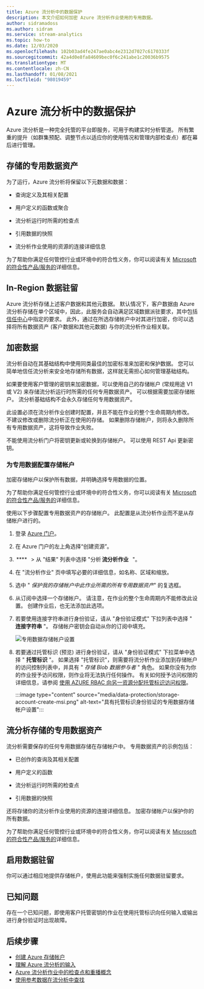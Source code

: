 ```yaml
---
title: Azure 流分析中的数据保护
description: 本文介绍如何加密 Azure 流分析作业使用的专用数据。
author: sidramadoss
ms.author: sidram
ms.service: stream-analytics
ms.topic: how-to
ms.date: 12/03/2020
ms.openlocfilehash: 102b03ad4fe247ae0abc4e2312d7027c6170333f
ms.sourcegitcommit: 42a4d0e8fa84609bec0f6c241abe1c20036b9575
ms.translationtype: MT
ms.contentlocale: zh-CN
ms.lasthandoff: 01/08/2021
ms.locfileid: "98019459"
---
```

# <a name="data-protection-in-azure-stream-analytics"></a>Azure 流分析中的数据保护 

Azure 流分析是一种完全托管的平台即服务，可用于构建实时分析管道。 所有繁重的提升（如群集预配、调整节点以适应你的使用情况和管理内部检查点）都在幕后进行管理。

## <a name="private-data-assets-that-are-stored"></a>存储的专用数据资产

为了运行，Azure 流分析将保留以下元数据和数据： 

* 查询定义及其相关配置  

* 用户定义的函数或聚合  

* 流分析运行时所需的检查点

* 引用数据的快照 

* 流分析作业使用的资源的连接详细信息

为了帮助你满足任何管控行业或环境中的符合性义务，你可以阅读有关 [Microsoft 的符合性产品/服务的](https://gallery.technet.microsoft.com/Overview-of-Azure-c1be3942)详细信息。 

## <a name="in-region-data-residency"></a>In-Region 数据驻留
Azure 流分析存储上述客户数据和其他元数据。 默认情况下，客户数据由 Azure 流分析存储在单个区域中，因此，此服务会自动满足区域数据派驻要求，其中包括 [信任中心](https://azuredatacentermap.azurewebsites.net/)中指定的要求。
此外，通过在所选存储帐户中对其进行加密，你可以选择将所有数据资产 (客户数据和其他元数据) 与你的流分析作业相关联。

## <a name="encrypt-your-data"></a>加密数据

流分析自动在其基础结构中使用同类最佳的加密标准来加密和保护数据。 您可以简单地信任流分析来安全地存储所有数据，这样就无需担心如何管理基础结构。

如果要使用客户管理的密钥来加密数据，可以使用自己的存储帐户 (常规用途 V1 或 V2) 来存储流分析运行时所需的任何专用数据资产。 可以根据需要加密存储帐户。 流分析基础结构不会永久存储任何专用数据资产。 

此设置必须在流分析作业创建时配置，并且不能在作业的整个生命周期内修改。 不建议修改或删除流分析正在使用的存储。 如果删除存储帐户，则将永久删除所有专用数据资产，这将导致作业失败。 

不能使用流分析门户将密钥更新或轮换到存储帐户。 可以使用 REST Api 更新密钥。


### <a name="configure-storage-account-for-private-data"></a>为专用数据配置存储帐户 

加密存储帐户以保护所有数据，并明确选择专用数据的位置。 

为了帮助你满足任何管控行业或环境中的符合性义务，你可以阅读有关 [Microsoft 的符合性产品/服务的](https://gallery.technet.microsoft.com/Overview-of-Azure-c1be3942)详细信息。 

使用以下步骤配置专用数据资产的存储帐户。 此配置是从流分析作业而不是从存储帐户进行的。

1. 登录 [Azure 门户](https://portal.azure.com/)。

1. 在 Azure 门户的左上角选择“创建资源”。 

1.  ****   > 从 "结果" 列表中选择 "分析 **流分析作业**   "。 

1. 在 "流分析作业" 页中填写必要的详细信息，如名称、区域和缩放。 

1. 选中 " *保护我的存储帐户中此作业所需的所有专用数据资产*" 的复选框。

1. 从订阅中选择一个存储帐户。 请注意，在作业的整个生命周期内不能修改此设置。 创建作业后，也无法添加此选项。

1. 若要使用连接字符串进行身份验证，请从 "身份验证模式" 下拉列表中选择 " **连接字符串** "。 存储帐户密钥会自动从你的订阅中填充。

   ![专用数据存储帐户设置](./media/data-protection/storage-account-create.png)

1. 若要通过托管标识 (预览) 进行身份验证，请从 "身份验证模式" 下拉菜单中选择 " **托管标识** "。 如果选择 "托管标识"，则需要将流分析作业添加到存储帐户的访问控制列表中，并具有 " *存储 Blob 数据参与者* " 角色。 如果你没有为你的作业授予访问权限，则作业将无法执行任何操作。 有关如何授予访问权限的详细信息，请参阅 [使用 AZURE RBAC 向另一资源分配托管标识访问权限](../active-directory/managed-identities-azure-resources/howto-assign-access-portal.md#use-azure-rbac-to-assign-a-managed-identity-access-to-another-resource)。

   :::image type="content" source="media/data-protection/storage-account-create-msi.png" alt-text="具有托管标识身份验证的专用数据存储帐户设置":::

## <a name="private-data-assets-that-are-stored-by-stream-analytics"></a>流分析存储的专用数据资产

流分析需要保存的任何专用数据存储在存储帐户中。 专用数据资产的示例包括： 

* 已创作的查询及其相关配置  

* 用户定义的函数 

* 流分析运行时所需的检查点

* 引用数据的快照 

还将存储你的流分析作业使用的资源的连接详细信息。 加密存储帐户以保护你的所有数据。 

为了帮助你满足任何管控行业或环境中的符合性义务，你可以阅读有关 [Microsoft 的符合性产品/服务的](https://gallery.technet.microsoft.com/Overview-of-Azure-c1be3942)详细信息。 

## <a name="enables-data-residency"></a>启用数据驻留 
你可以通过相应地提供存储帐户，使用此功能来强制实施任何数据驻留要求。

## <a name="known-issues"></a>已知问题
存在一个已知问题，即使用客户托管密钥的作业在使用托管标识向任何输入或输出进行身份验证时出现故障。 

## <a name="next-steps"></a>后续步骤

* [创建 Azure 存储帐户](../storage/common/storage-account-create.md)
* [理解 Azure 流分析的输入](stream-analytics-add-inputs.md)
* [Azure 流分析作业中的检查点和重播概念](stream-analytics-concepts-checkpoint-replay.md)
* [使用参考数据在流分析中查找](stream-analytics-use-reference-data.md)

